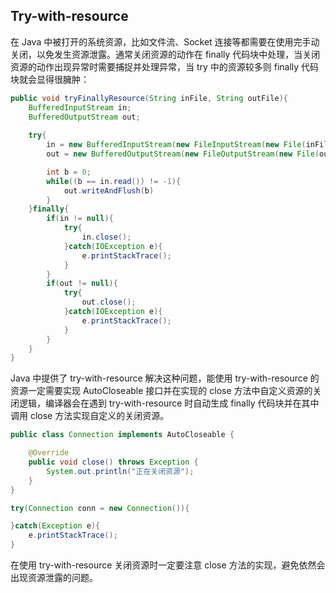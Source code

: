 ## Try-with-resource

在 Java 中被打开的系统资源，比如文件流、Socket 连接等都需要在使用完手动关闭，以免发生资源泄露。通常关闭资源的动作在 finally 代码块中处理，当关闭资源的动作出现异常时需要捕捉并处理异常，当 try 中的资源较多则 finally 代码块就会显得很臃肿：
```java
public void tryFinallyResource(String inFile, String outFile){
    BufferedInputStream in;
    BufferedOutputStream out;
    
    try{
        in = new BufferedInputStream(new FileInputStream(new File(inFile)));
        out = new BufferedOutputStream(new FileOutputStream(new File(outFile)));

        int b = 0;
        while((b == in.read()) != -1){
            out.writeAndFlush(b)
        }
    }finally{
        if(in != null){
            try{
                in.close();
            }catch(IOException e){
                e.printStackTrace();
            }
        }
        if(out != null){
            try{
                out.close();
            }catch(IOException e){
                e.printStackTrace();
            }
        }
    }
}
```

Java 中提供了 try-with-resource 解决这种问题，能使用 try-with-resource 的资源一定需要实现 AutoCloseable 接口并在实现的 close 方法中自定义资源的关闭逻辑，编译器会在遇到 try-with-resource 时自动生成 finally 代码块并在其中调用 close 方法实现自定义的关闭资源。
```java
public class Connection implements AutoCloseable {

    @Override
    public void close() throws Exception {
        System.out.println("正在关闭资源");
    }
}

try(Connection conn = new Connection()){

}catch(Exception e){
    e.printStackTrace();
}
```

在使用 try-with-resource 关闭资源时一定要注意 close 方法的实现，避免依然会出现资源泄露的问题。